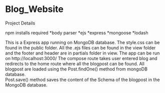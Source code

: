 # Blog_Website
Project Details

npm installs required
*body parser
*ejs
*express
*mongoose
*lodash

This is a Express app running on MongoDB database. The style.css can be found in the public folder. All the .ejs files can be found in the view folder and the footer and header are in partials folder in view.
The app can be run on http://localhost:3000/
The compose route takes user entered blog and redirects to the home route where all the blogpost can be found. All blogpost are loaded using the Post.findOne() method from mongoDB database.  
Post.save() method saves the content of the Schema of the blogpost in the MongoDB database.
